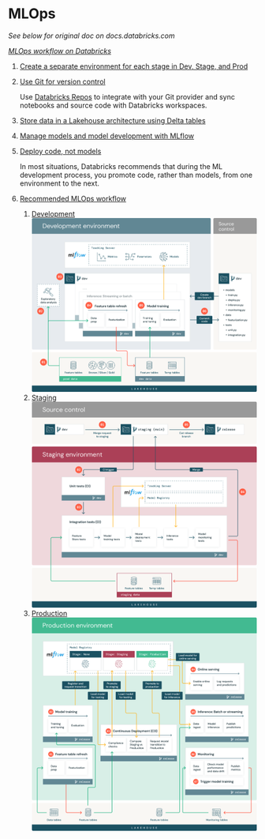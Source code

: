 # MLOps

*See below for original doc on docs.databricks.com*

*[MLOps workflow on Databricks](https://docs.databricks.com/machine-learning/mlops/mlops-workflow.html#mlops-workflow-on-databricks)*

1. [Create a separate environment for each stage in Dev, Stage, and Prod](https://docs.databricks.com/machine-learning/mlops/mlops-workflow.html#create-a-separate-environment-for-each-stage)
2. [Use Git for version control](https://docs.databricks.com/machine-learning/mlops/mlops-workflow.html#access-control-and-versioning)
    
    Use [Databricks Repos](https://docs.databricks.com/repos/index.html) to integrate with your Git provider and sync notebooks and source code with Databricks workspaces.

3. [Store data in a Lakehouse architecture using Delta tables](https://docs.databricks.com/lakehouse/index.html)
4. [Manage models and model development with MLflow](https://docs.databricks.com/mlflow/index.html)
5. [Deploy code, not models](https://docs.databricks.com/machine-learning/mlops/deployment-patterns.html)

    In most situations, Databricks recommends that during the ML development process, you promote code, rather than models, from one environment to the next.

6. [Recommended MLOps workflow](https://docs.databricks.com/machine-learning/mlops/mlops-workflow.html#recommended-mlops-workflow)
    1. [Development](https://docs.databricks.com/machine-learning/mlops/mlops-workflow.html#development-stage-1)
    ![Development](media/mlops-dev-diagram.png)
    2. [Staging](https://docs.databricks.com/machine-learning/mlops/mlops-workflow.html#staging-stage-1)
    ![Staging](media/mlops-staging-diagram.png)
    3. [Production](https://docs.databricks.com/machine-learning/mlops/mlops-workflow.html#production-stage-1)
    ![Production](media/mlops-prod-diagram.png)